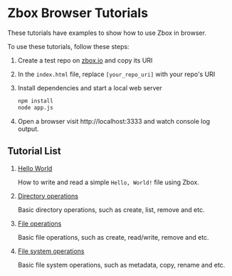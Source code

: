 # Zbox Browser Tutorials

These tutorials have examples to show how to use Zbox in browser.

To use these tutorials, follow these steps:

1. Create a test repo on [zbox.io] and copy its URI

2. In the `index.html` file, replace `[your_repo_uri]` with your repo's URI

3. Install dependencies and start a local web server

   ```sh
   npm install
   node app.js
   ```

4. Open a browser visit http://localhost:3333 and watch console log output.

## Tutorial List

1. [Hello World](00-hello-world.js)

   How to write and read a simple `Hello, World!` file using Zbox.

2. [Directory operations](01-dirs.js)

   Basic directory operations, such as create, list, remove and etc.

3. [File operations](02-files.js)

   Basic file operations, such as create, read/write, remove and etc.

4. [File system operations](03-fs.js)

   Basic file system operations, such as metadata, copy, rename and etc.


[zbox.io]: https://zbox.io/try
